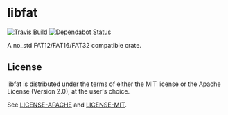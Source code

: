 # libfat

[![Travis Build](https://img.shields.io/travis/com/sunriseos/libfat.svg?logo=travis)](https://travis-ci.com/sunriseos/libfat) [![Dependabot Status](https://api.dependabot.com/badges/status?host=github&repo=sunriseos/libfat)](https://dependabot.com)

A no_std FAT12/FAT16/FAT32 compatible crate.

## License

libfat is distributed under the terms of either the MIT license or the Apache
License (Version 2.0), at the user's choice.

See [LICENSE-APACHE](LICENSE-APACHE) and [LICENSE-MIT](LICENSE-MIT).

